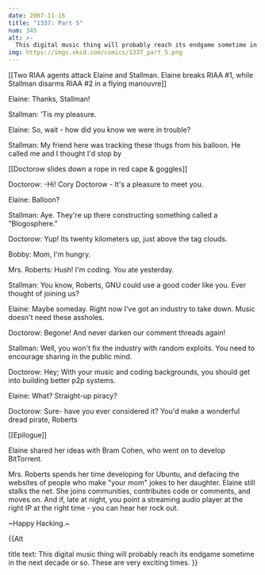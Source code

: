 ```yaml
---
date: 2007-11-16
title: "1337: Part 5"
num: 345
alt: >-
  This digital music thing will probably reach its endgame sometime in the next decade or so.  These are very exciting times.
img: https://imgs.xkcd.com/comics/1337_part_5.png
---
```

[[Two RIAA agents attack Elaine and Stallman. Elaine breaks RIAA #1, while Stallman disarms RIAA #2 in a flying manouvre]]

Elaine: Thanks, Stallman!

Stallman: 'Tis my pleasure.

Elaine: So, wait - how did you know we were in trouble?

Stallman: My friend here was tracking these thugs from his balloon. He called me and I thought I'd stop by

[[Doctorow slides down a rope in red cape & goggles]]

Doctorow: -Hi! Cory Doctorow - It's a pleasure to meet you.

Elaine: Balloon?

Stallman: Aye. They're up there constructing something called a "Blogosphere."

Doctorow: Yup! Its twenty kilometers up, just above the tag clouds.

Bobby: Mom, I'm hungry.

Mrs. Roberts: Hush! I'm coding. You ate yesterday.

Stallman: You know, Roberts, GNU could use a good coder like you. Ever thought of joining us?

Elaine: Maybe someday. Right now I've got an industry to take down. Music doesn't need these assholes.

Doctorow: Begone! And never darken our comment threads again!

Stallman: Well, you won't fix the industry with random exploits. You need to encourage sharing in the public mind.

Doctorow: Hey; With your music and coding backgrounds, you should get into building better p2p systems.

Elaine: What? Straight-up piracy?

Doctorow: Sure- have you ever considered it? You'd make a wonderful dread pirate, Roberts

[[Epilogue]]

Elaine shared her ideas with Bram Cohen, who went on to develop BitTorrent.

Mrs. Roberts spends her time developing for Ubuntu, and defacing the websites of people who make "your mom" jokes to her daughter. Elaine still stalks the net. She joins communities, contributes code or comments, and moves on. And if, late at night, you point a streaming audio player at the right IP at the right time - you can hear her rock out.

~Happy Hacking.~

{{Alt

title text: This digital music thing will probably reach its endgame sometime in the next decade or so.  These are very exciting times. }}
